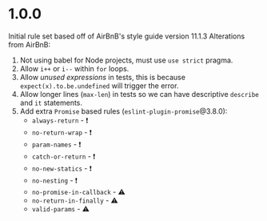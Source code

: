 # 1.0.0
Initial rule set based off of AirBnB's style guide version 11.1.3
Alterations from AirBnB:
1. Not using babel for Node projects, must use `use strict` pragma.
1. Allow `i++` or `i--` within `for` loops.
1. Allow _unused expressions_ in tests, this is because `expect(x).to.be.undefined` will trigger the error.
1. Allow longer lines (`max-len`) in tests so we can have descriptive `describe` and `it` statements.
1. Add extra `Promise` based rules (`eslint-plugin-promise`@3.8.0):
    * `always-return` - :exclamation:
    * `no-return-wrap` - :exclamation:
    * `param-names` - :exclamation:
    * `catch-or-return` - :exclamation:
    * `no-new-statics` - :exclamation:
    * `no-nesting` - :exclamation:
    * `no-promise-in-callback` - :warning:
    * `no-return-in-finally` - :warning:
    * `valid-params` - :warning:
